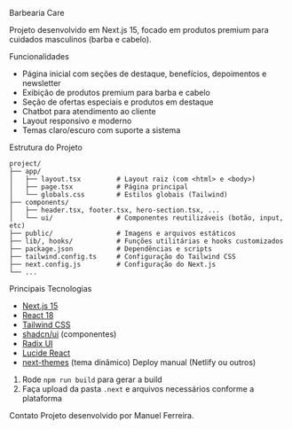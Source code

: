  Barbearia Care

Projeto desenvolvido em Next.js 15, focado em produtos premium para cuidados masculinos (barba e cabelo).

 Funcionalidades
- Página inicial com seções de destaque, benefícios, depoimentos e newsletter
- Exibição de produtos premium para barba e cabelo
- Seção de ofertas especiais e produtos em destaque
- Chatbot para atendimento ao cliente
- Layout responsivo e moderno
- Temas claro/escuro com suporte a sistema

 Estrutura do Projeto
```
project/
├── app/
│   ├── layout.tsx         # Layout raiz (com <html> e <body>)
│   ├── page.tsx           # Página principal
│   └── globals.css        # Estilos globais (Tailwind)
├── components/
│   ├── header.tsx, footer.tsx, hero-section.tsx, ...
│   └── ui/                # Componentes reutilizáveis (botão, input, etc)
├── public/                # Imagens e arquivos estáticos
├── lib/, hooks/           # Funções utilitárias e hooks customizados
├── package.json           # Dependências e scripts
├── tailwind.config.ts     # Configuração do Tailwind CSS
├── next.config.js         # Configuração do Next.js
└── ...
```

 Principais Tecnologias
- [Next.js 15](https://nextjs.org/)
- [React 18](https://react.dev/)
- [Tailwind CSS](https://tailwindcss.com/)
- [shadcn/ui](https://ui.shadcn.com/) (componentes)
- [Radix UI](https://www.radix-ui.com/)
- [Lucide React](https://lucide.dev/)
- [next-themes](https://github.com/pacocoursey/next-themes) (tema dinâmico)
 Deploy manual (Netlify ou outros)
1. Rode `npm run build` para gerar a build
2. Faça upload da pasta `.next` e arquivos necessários conforme a plataforma

 Contato
Projeto desenvolvido por Manuel Ferreira. 
